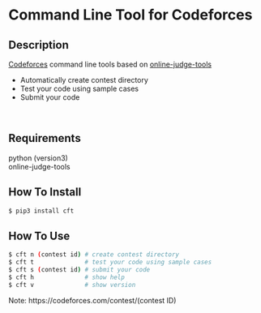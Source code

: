 # Command Line Tool for Codeforces

## Description
[Codeforces](https://codeforces.com) command line tools based on [online-judge-tools]()  
* Automatically create contest directory
* Test your code using sample cases
* Submit your code
<br>

## Requirements
python (version3)  
online-judge-tools

## How To Install
```bash
$ pip3 install cft
```

## How To Use
```bash
$ cft n (contest id) # create contest directory
$ cft t              # test your code using sample cases
$ cft s (contest id) # submit your code
$ cft h              # show help
$ cft v              # show version
```
Note: https[]()://codeforces.com[]()/contest/(contest ID)

